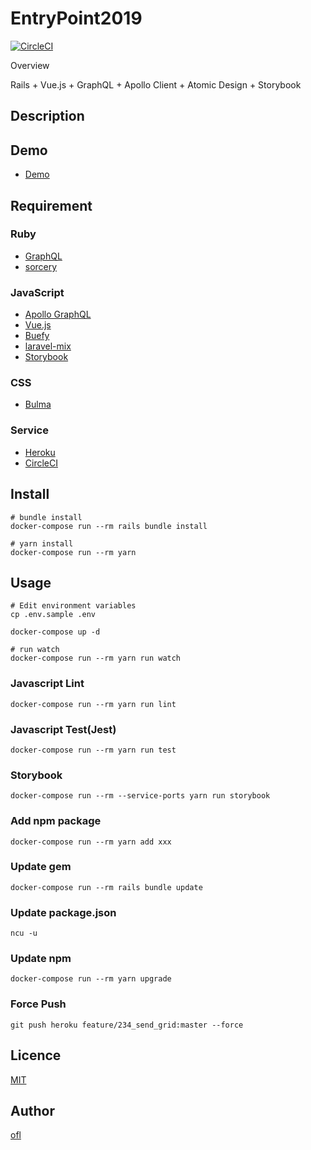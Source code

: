# EntryPoint2019

[![CircleCI](https://circleci.com/gh/ofl/entry_point_2019.svg?style=svg)](https://circleci.com/gh/ofl/entry_point_2019)

Overview

Rails + Vue.js + GraphQL + Apollo Client + Atomic Design + Storybook

## Description

## Demo

- [Demo](https://obscure-stream-55714.herokuapp.com/)

## Requirement

### Ruby

- [GraphQL](http://graphql-ruby.org/)
- [sorcery](https://rubygems.org/gems/sorcery)

### JavaScript

- [Apollo GraphQL](https://www.apollographql.com/)
- [Vue.js](https://jp.vuejs.org/index.html)
- [Buefy](https://buefy.github.io/)
- [laravel-mix](https://github.com/JeffreyWay/laravel-mix)
- [Storybook](https://storybook.js.org/)

### CSS

- [Bulma](https://bulma.io/)

### Service

- [Heroku](https://www.heroku.com/home)
- [CircleCI](https://circleci.com/)

## Install

```shell
# bundle install
docker-compose run --rm rails bundle install

# yarn install
docker-compose run --rm yarn
```

## Usage

```shell
# Edit environment variables
cp .env.sample .env
```

```shell
docker-compose up -d

# run watch
docker-compose run --rm yarn run watch
```

### Javascript Lint

```shell
docker-compose run --rm yarn run lint
```

### Javascript Test(Jest)

```shell
docker-compose run --rm yarn run test
```

### Storybook

```shell
docker-compose run --rm --service-ports yarn run storybook
```

### Add npm package

```shell
docker-compose run --rm yarn add xxx
```

### Update gem

```shell
docker-compose run --rm rails bundle update
```

### Update package.json

```shell
ncu -u
```

### Update npm

```shell
docker-compose run --rm yarn upgrade
```

### Force Push

```shell
git push heroku feature/234_send_grid:master --force
```

## Licence

[MIT](https://github.com/tcnksm/tool/blob/master/LICENCE)

## Author

[ofl](https://github.com/ofl)
